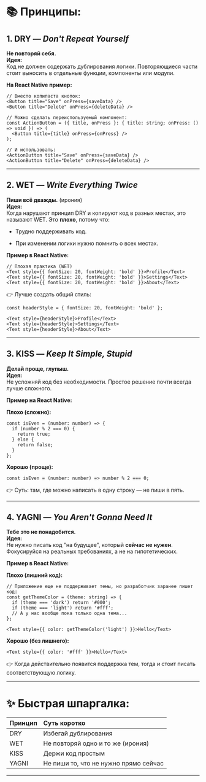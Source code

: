 # 📚 Принципы:

## 1. **DRY** — _Don't Repeat Yourself_

**Не повторяй себя.**  
**Идея:**  
Код не должен содержать дублирования логики. Повторяющиеся части стоит выносить в отдельные функции, компоненты или модули.

**На React Native пример:**

```tsx
// Вместо копипаста кнопок:
<Button title="Save" onPress={saveData} />
<Button title="Delete" onPress={deleteData} />

// Можно сделать переиспользуемый компонент:
const ActionButton = ({ title, onPress }: { title: string; onPress: () => void }) => (
  <Button title={title} onPress={onPress} />
);

// И использовать:
<ActionButton title="Save" onPress={saveData} />
<ActionButton title="Delete" onPress={deleteData} />
```

---

## 2. **WET** — _Write Everything Twice_

**Пиши всё дважды.** (ирония)  
**Идея:**  
Когда нарушают принцип DRY и копируют код в разных местах, это называют WET. Это **плохо**, потому что:

- Трудно поддерживать код.
    
- При изменении логики нужно помнить о всех местах.
    

**Пример в React Native:**

```tsx
// Плохая практика (WET)
<Text style={{ fontSize: 20, fontWeight: 'bold' }}>Profile</Text>
<Text style={{ fontSize: 20, fontWeight: 'bold' }}>Settings</Text>
<Text style={{ fontSize: 20, fontWeight: 'bold' }}>About</Text>
```

👉 Лучше создать общий стиль:

```tsx
const headerStyle = { fontSize: 20, fontWeight: 'bold' };

<Text style={headerStyle}>Profile</Text>
<Text style={headerStyle}>Settings</Text>
<Text style={headerStyle}>About</Text>
```

---

## 3. **KISS** — _Keep It Simple, Stupid_

**Делай проще, глупыш.**  
**Идея:**  
Не усложняй код без необходимости. Простое решение почти всегда лучше сложного.

**Пример на React Native:**

**Плохо (сложно):**

```tsx
const isEven = (number: number) => {
  if (number % 2 === 0) {
    return true;
  } else {
    return false;
  }
};
```

**Хорошо (проще):**

```tsx
const isEven = (number: number) => number % 2 === 0;
```

👉 Суть: там, где можно написать в одну строку — не пиши в пять.

---

## 4. **YAGNI** — _You Aren't Gonna Need It_

**Тебе это не понадобится.**  
**Идея:**  
Не нужно писать код "на будущее", который **сейчас не нужен**.  
Фокусируйся на реальных требованиях, а не на гипотетических.

**Пример в React Native:**

**Плохо (лишний код):**

```tsx
// Приложение еще не поддерживает темы, но разработчик заранее пишет код:
const getThemeColor = (theme: string) => {
  if (theme === 'dark') return '#000';
  if (theme === 'light') return '#fff';
  // А у нас вообще пока только одна тема...
};

<Text style={{ color: getThemeColor('light') }}>Hello</Text>
```

**Хорошо (без лишнего):**

```tsx
<Text style={{ color: '#fff' }}>Hello</Text>
```

👉 Когда действительно появится поддержка тем, тогда и стоит писать соответствующую логику.

---

# ✨ Быстрая шпаргалка:

|Принцип|Суть коротко|
|:--|:--|
|DRY|Избегай дублирования|
|WET|Не повторяй одно и то же (ирония)|
|KISS|Держи код простым|
|YAGNI|Не пиши то, что не нужно прямо сейчас|

---
